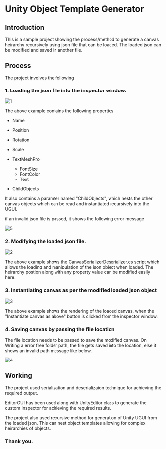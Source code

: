 # Unity Object Template Generator

## Introduction
This is a sample project showing the process/method to generate a canvas heirarchy recursively using json file that can be loaded. The loaded json can be modified and saved in another file.

## Process 
The project involves the following
### 1. Loading the json file into the inspector window. 

![1](https://adorable-sprinkles-708361.netlify.app/3.png)

The above example contains the following properties
* Name
* Position
* Rotation
* Scale
* TextMeshPro
    * FontSize
    * FontColor
    * Text

* ChildObjects

It also contains a paramter named "ChildObjects", which nests the other canvas objects which can be read and instantiated recursively into the UGUI.

if an invalid json file is passed, it shows the following error message

![5](https://adorable-sprinkles-708361.netlify.app/5.png)

### 2. Modifying the loaded json file.

![2](https://adorable-sprinkles-708361.netlify.app/1.png)

The above example shows the CanvasSerializerDeserializer.cs script which allows the loading and manipulation of the json object when loaded. The heirarchy postion along with any property value can be modified easily here.

### 3. Instantiating canvas as per the modified loaded json object

![3](https://adorable-sprinkles-708361.netlify.app/2.png)

The above example shows the rendering of the loaded canvas, when the "Instantiate canvas as above" button is clicked from the inspector window.

### 4. Saving canvas by passing the file location

The file location needs to be passed to save the modified canvas. On Writing a error free folder path, the file gets saved into the location, else it shows an invalid path message like below.

![4](https://adorable-sprinkles-708361.netlify.app/4.png)


## Working

The project used serialization and deserializaion technique for achieving the required output.

EditorGUI has been used along with UnityEditor class to generate the custom Inspector for achieving the required results.

The project also used recursive method for generation of Unity UGUI from the loaded json. This can nest object templates allowing for complex heirarchies of objects.


### Thank you.